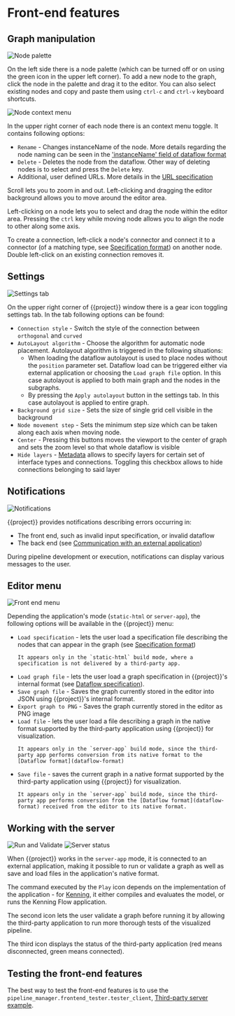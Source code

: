 # Front-end features

## Graph manipulation

![Node palette](img/node-palette.png)

On the left side there is a node palette (which can be turned off or on using the green icon in the upper left corner).
To add a new node to the graph, click the node in the palette and drag it to the editor.
You can also select existing nodes and copy and paste them using `ctrl-c` and `ctrl-v` keyboard shortcuts.

![Node context menu](img/node-context-menu.png)

In the upper right corner of each node there is an context menu toggle. It contains following options:
* `Rename` - Changes instanceName of the node. More details regarding the node naming can be seen in the ['instanceName' field of dataflow format](project:dataflow-format.md#node)
* `Delete` - Deletes the node from the dataflow. Other way of deleting nodes is to select and press the `Delete` key.
* Additional, user defined URLs. More details in the [URL specification](project:specification-format.md#url-class)

Scroll lets you to zoom in and out.
Left-clicking and dragging the editor background allows you to move around the editor area.

Left-clicking on a node lets you to select and drag the node within the editor area. Pressing the `ctrl` key while moving node allows you to align the node to other along some axis.

To create a connection, left-click a node's connector and connect it to a connector (of a matching type, see [Specification format](specification-format)) on another node.
Double left-click on an existing connection removes it.

## Settings

![Settings tab](img/settings-tab.png)

On the upper right corner of {{project}} window there is a gear icon toggling settings tab. In the tab following options can be found:
* `Connection style` - Switch the style of the connection between `orthogonal` and `curved`
* `AutoLayout algorithm` - Choose the algorithm for automatic node placement. Autolayout algorithm is triggered in the following situations:
  * When loading the dataflow autolayout is used to place nodes without the `position` parameter set. Dataflow load can be triggered either via external application or
  choosing the `Load graph file` option. In this case autolayout is applied to both main graph and the nodes in the subgraphs.
  * By pressing the `Apply autolayout` button in the settings tab. In this case autolayout is applied to entire graph.
* `Background grid size` - Sets the size of single grid cell visible in the background
* `Node movement step` - Sets the minimum step size which can be taken along each axis when moving node.
* `Center` - Pressing this buttons moves the viewport to the center of graph and sets the zoom level so that whole dataflow is visible
* `Hide layers` - [Metadata](project:specification-format.md#layer) allows to specify layers for certain set of interface types and connections. Toggling this checkbox allows to hide
connections belonging to said layer

## Notifications

![Notifications](img/notifications.png)

{{project}} provides notifications describing errors occurring in:

* The front end, such as invalid input specification, or invalid dataflow
* The back end (see [Communication with an external application](external-app-communication))

During pipeline development or execution, notifications can display various messages to the user.

## Editor menu

![Front end menu](img/frontend-menu.png)

Depending the application's mode (`static-html` or `server-app`), the following options will be available in the {{project}} menu:

* `Load specification` - lets the user load a specification file describing the nodes that can appear in the graph (see [Specification format](specification-format))
  ```{note}
  It appears only in the `static-html` build mode, where a specification is not delivered by a third-party app.
  ```
* `Load graph file` - lets the user load a graph specification in {{project}}'s internal format (see [Dataflow specification](dataflow-format)).
* `Save graph file` - Saves the graph currently stored in the editor into JSON using {{project}}'s internal format.
* `Export graph to PNG` - Saves the graph currently stored in the editor as PNG image
* `Load file` - lets the user load a file describing a graph in the native format supported by the third-party application using {{project}} for visualization.
  ```{note}
  It appears only in the `server-app` build mode, since the third-party app performs conversion from its native format to the [Dataflow format](dataflow-format)
  ```
* `Save file` - saves the current graph in a native format supported by the third-party application using {{project}} for visualization.
  ```{note}
  It appears only in the `server-app` build mode, since the third-party app performs conversion from the [Dataflow format](dataflow-format) received from the editor to its native format.
  ```

## Working with the server

![Run and Validate](img/frontend-run-validation.png) ![Server status](img/frontend-server-status.png)

When {{project}} works in the `server-app` mode, it is connected to an external application, making it possible to run or validate a graph as well as save and load files in the application's native format.

The command executed by the `Play` icon depends on the implementation of the application - for [Kenning](https://github.com/antmicro/kenning), it either compiles and evaluates the model, or runs the Kenning Flow application.

The second icon lets the user validate a graph before running it by allowing the third-party application to run more thorough tests of the visualized pipeline.

The third icon displays the status of the third-party application (red means disconnected, green means connected).

## Testing the front-end features

The best way to test the front-end features is to use the `pipeline_manager.frontend_tester.tester_client`, [Third-party server example](example-server).